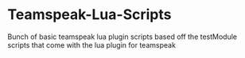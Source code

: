 # Teamspeak-Lua-Scripts
Bunch of basic teamspeak lua plugin scripts based off the testModule scripts that come with the lua plugin for teamspeak

